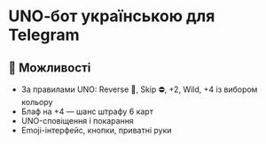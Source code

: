 # UNO‑бот українською для Telegram

## 🧩 Можливості
- За правилами UNO: Reverse 🔁, Skip ⛔, +2, Wild, +4 із вибором кольору
- Блаф на +4 — шанс штрафу 6 карт
- UNO-сповіщення і покарання
- Emoji-інтерфейс, кнопки, приватні руки
